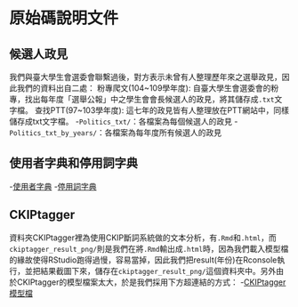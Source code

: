 # 原始碼說明文件
## 候選人政見
我們與臺大學生會選委會聯繫過後，對方表示未曾有人整理歷年來之選舉政見，因此我們的資料出自二處：
粉專爬文(104~109學年度): 自臺大學生會選委會的粉專，找出每年度「選舉公報」中之學生會會長候選人的政見，將其儲存成`.txt`文字檔。
查找PTT(97~103學年度): 這七年的政見皆有人整理放在PTT網站中，同樣儲存成txt文字檔。
-`Politics_txt/`：各檔案為每個候選人的政見
-`Politics_txt_by_years/`：各檔案為每年度所有候選人的政見
## 使用者字典和停用詞字典
-[使用者字典](./user_dict.txt)
-[停用詞字典](./stop_word.txt)
## CKIPtagger
資料夾CKIPtagger裡為使用CKIP斷詞系統做的文本分析，有`.Rmd`和`.html`，而`ckiptagger_result_png/`則是我們在將`.Rmd`輸出成`.html`時，因為我們載入模型檔的緣故使得RStudio跑得過慢，容易當掉，因此我們把result(年份)在Rconsole執行，並把結果截圖下來，儲存在`ckiptagger_result_png/`這個資料夾中。另外由於CKIPtagger的模型檔案太大，於是我們採用下方超連結的方式：
-[CKIPtagger模型檔](https://drive.google.com/drive/folders/105IKCb88evUyLKlLondvDBoh7Dy_I1tm)